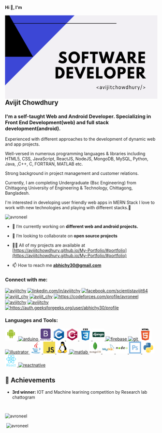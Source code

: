 <h4 align="left">Hi 👋, I'm </h4><img width="550" align="right" src="images/Software developer.png"></a>
<h2 align="left">Avijit Chowdhury</h2>
<h3 align="left">I'm a self-taught Web and Android Developer. Specializing in Front End Development(web) and full stack development(android).</h3>
<p> Experienced with different approaches to the development of dynamic web and app projects.</p> <p> Well-versed in numerous programming languages & libraries including HTML5, CSS, JavaScript, ReactJS, NodeJS, MongoDB, MySQL, Python, Java, ,C++, C, FORTRAN, MATLAB etc.</p><p> Strong background in project management and customer relations.<p> Currently, I am completing Undergraduate (Bsc Engineering) from Chittagong University of Engineering & Technology, Chittagong, Bangladesh.</p><p> I'm interested in developing user friendly web apps in MERN Stack I love to work with new technologies and playing with different stacks.🤖</p>

<p align="left"> <img src="https://komarev.com/ghpvc/?username=avroneel&label=Profile%20views&color=0e75b6&style=flat" alt="avroneel" /> </p>

- 🔭 I’m currently working on **different web and android projects.**

- 👯 I’m looking to collaborate on **open source projects**

- 👨‍💻 All of my projects are available at [https://avijitchowdhury.github.io/My-Portfolio/#portfolio](https://avijitchowdhury.github.io/My-Portfolio/#portfolio)

- 📫 How to reach me **abhichy30@gmail.com**

<h3 align="left">Connect with me:</h3>
<p align="left">
<a href="https://twitter.com/avijitchy" target="blank"><img align="center" src="https://raw.githubusercontent.com/rahuldkjain/github-profile-readme-generator/master/src/images/icons/Social/twitter.svg" alt="avijitchy" height="30" width="40" /></a>
<a href="https://linkedin.com/in/linkedin.com/in/avijitchy" target="blank"><img align="center" src="https://raw.githubusercontent.com/rahuldkjain/github-profile-readme-generator/master/src/images/icons/Social/linked-in-alt.svg" alt="linkedin.com/in/avijitchy" height="30" width="40" /></a>
<a href="https://fb.com/facebook.com/scientistavijit64" target="blank"><img align="center" src="https://raw.githubusercontent.com/rahuldkjain/github-profile-readme-generator/master/src/images/icons/Social/facebook.svg" alt="facebook.com/scientistavijit64" height="30" width="40" /></a>
<a href="https://www.codechef.com/users/avijit_chy" target="blank"><img align="center" src="https://cdn.jsdelivr.net/npm/simple-icons@3.1.0/icons/codechef.svg" alt="avijit_chy" height="30" width="40" /></a>
<a href="https://www.codechef.com/users/avijit_chy" target="blank"><img align="center" src="https://raw.githubusercontent.com/rahuldkjain/github-profile-readme-generator/master/src/images/icons/Social/hackerrank.svg" alt="avijit_chy" height="30" width="40" /></a>
<a href="https://codeforces.com/profile/avroneel" target="blank"><img align="center" src="https://cdn.jsdelivr.net/npm/simple-icons@3.0.1/icons/codeforces.svg" alt="https://codeforces.com/profile/avroneel" height="30" width="40" /></a>
<a href="https://www.leetcode.com/avijitchy" target="blank"><img align="center" src="https://raw.githubusercontent.com/rahuldkjain/github-profile-readme-generator/master/src/images/icons/Social/leet-code.svg" alt="avijitchy" height="30" width="40" /></a>
<a href="https://www.hackerearth.com/avijitchy" target="blank"><img align="center" src="https://raw.githubusercontent.com/rahuldkjain/github-profile-readme-generator/master/src/images/icons/Social/hackerearth.svg" alt="avijitchy" height="30" width="40" /></a>
<a href="https://auth.geeksforgeeks.org/user/https://auth.geeksforgeeks.org/user/abhichy30/profile" target="blank"><img align="center" src="https://raw.githubusercontent.com/rahuldkjain/github-profile-readme-generator/master/src/images/icons/Social/geeks-for-geeks.svg" alt="https://auth.geeksforgeeks.org/user/abhichy30/profile" height="30" width="40" /></a>
</p>

<h3 align="left">Languages and Tools:</h3>
<p align="left"> <a href="https://developer.android.com" target="_blank"> <img src="https://raw.githubusercontent.com/devicons/devicon/master/icons/android/android-original-wordmark.svg" alt="android" width="40" height="40"/> </a> <a href="https://www.arduino.cc/" target="_blank"> <img src="https://cdn.worldvectorlogo.com/logos/arduino-1.svg" alt="arduino" width="40" height="40"/> </a> <a href="https://getbootstrap.com" target="_blank"> <img src="https://raw.githubusercontent.com/devicons/devicon/master/icons/bootstrap/bootstrap-plain-wordmark.svg" alt="bootstrap" width="40" height="40"/> </a> <a href="https://www.cprogramming.com/" target="_blank"> <img src="https://raw.githubusercontent.com/devicons/devicon/master/icons/c/c-original.svg" alt="c" width="40" height="40"/> </a> <a href="https://www.w3schools.com/cpp/" target="_blank"> <img src="https://raw.githubusercontent.com/devicons/devicon/master/icons/cplusplus/cplusplus-original.svg" alt="cplusplus" width="40" height="40"/> </a> <a href="https://www.w3schools.com/css/" target="_blank"> <img src="https://raw.githubusercontent.com/devicons/devicon/master/icons/css3/css3-original-wordmark.svg" alt="css3" width="40" height="40"/> </a> <a href="https://www.djangoproject.com/" target="_blank"> <img src="https://raw.githubusercontent.com/devicons/devicon/master/icons/django/django-original.svg" alt="django" width="40" height="40"/> </a> <a href="https://firebase.google.com/" target="_blank"> <img src="https://www.vectorlogo.zone/logos/firebase/firebase-icon.svg" alt="firebase" width="40" height="40"/> </a> <a href="https://git-scm.com/" target="_blank"> <img src="https://www.vectorlogo.zone/logos/git-scm/git-scm-icon.svg" alt="git" width="40" height="40"/> </a> <a href="https://www.w3.org/html/" target="_blank"> <img src="https://raw.githubusercontent.com/devicons/devicon/master/icons/html5/html5-original-wordmark.svg" alt="html5" width="40" height="40"/> </a> <a href="https://www.adobe.com/in/products/illustrator.html" target="_blank"> <img src="https://www.vectorlogo.zone/logos/adobe_illustrator/adobe_illustrator-icon.svg" alt="illustrator" width="40" height="40"/> </a> <a href="https://www.java.com" target="_blank"> <img src="https://raw.githubusercontent.com/devicons/devicon/master/icons/java/java-original.svg" alt="java" width="40" height="40"/> </a> <a href="https://developer.mozilla.org/en-US/docs/Web/JavaScript" target="_blank"> <img src="https://raw.githubusercontent.com/devicons/devicon/master/icons/javascript/javascript-original.svg" alt="javascript" width="40" height="40"/> </a> <a href="https://www.linux.org/" target="_blank"> <img src="https://raw.githubusercontent.com/devicons/devicon/master/icons/linux/linux-original.svg" alt="linux" width="40" height="40"/> </a> <a href="https://www.mathworks.com/" target="_blank"> <img src="https://upload.wikimedia.org/wikipedia/commons/2/21/Matlab_Logo.png" alt="matlab" width="40" height="40"/> </a> <a href="https://www.mongodb.com/" target="_blank"> <img src="https://raw.githubusercontent.com/devicons/devicon/master/icons/mongodb/mongodb-original-wordmark.svg" alt="mongodb" width="40" height="40"/> </a> <a href="https://www.mysql.com/" target="_blank"> <img src="https://raw.githubusercontent.com/devicons/devicon/master/icons/mysql/mysql-original-wordmark.svg" alt="mysql" width="40" height="40"/> </a> <a href="https://nodejs.org" target="_blank"> <img src="https://raw.githubusercontent.com/devicons/devicon/master/icons/nodejs/nodejs-original-wordmark.svg" alt="nodejs" width="40" height="40"/> </a> <a href="https://www.photoshop.com/en" target="_blank"> <img src="https://raw.githubusercontent.com/devicons/devicon/master/icons/photoshop/photoshop-line.svg" alt="photoshop" width="40" height="40"/> </a> <a href="https://www.python.org" target="_blank"> <img src="https://raw.githubusercontent.com/devicons/devicon/master/icons/python/python-original.svg" alt="python" width="40" height="40"/> </a> <a href="https://reactjs.org/" target="_blank"> <img src="https://raw.githubusercontent.com/devicons/devicon/master/icons/react/react-original-wordmark.svg" alt="react" width="40" height="40"/> </a> <a href="https://reactnative.dev/" target="_blank"> <img src="https://reactnative.dev/img/header_logo.svg" alt="reactnative" width="40" height="40"/> </a> </p>

## :tada: Achievements

<ul>
  <li>
     <b>3rd winner: </b> IOT and Machine learining competition by Research lab chattogram
   </li>


</ul>
<br>

<p style="background-color:black"><img align="left" src="https://github-readme-stats.vercel.app/api/top-langs?username=avroneel&show_icons=true&locale=en&layout=compact" alt="avroneel" /></p>
<br>

<p>&nbsp;<img align="center" src="https://github-readme-stats.vercel.app/api?username=avroneel&show_icons=true&locale=en" alt="avroneel" /></p>

